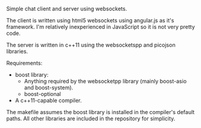 

Simple chat client and server using websockets.

The client is written using html5 websockets using angular.js as it's framework. I'm relatively inexperienced in JavaScript so it is not very pretty code.

The server is written in c++11 using the websocketspp and picojson libraries.

Requirements:
  - boost library:
    - Anything required by the websocketpp library (mainly boost-asio and boost-system).
    - boost-optional
  - A c++11-capable compiler.

The makefile assumes the boost library is installed in the compiler's default paths. All other libraries are included in the repository for simplicity.


